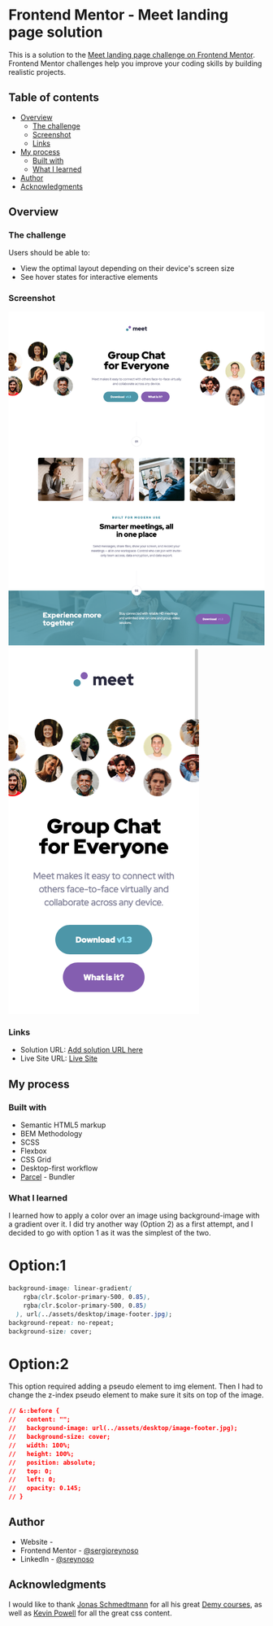 # Frontend Mentor - Meet landing page solution

This is a solution to the [Meet landing page challenge on Frontend Mentor](https://www.frontendmentor.io/challenges/meet-landing-page-rbTDS6OUR). Frontend Mentor challenges help you improve your coding skills by building realistic projects.

## Table of contents

- [Overview](#overview)
  - [The challenge](#the-challenge)
  - [Screenshot](#screenshot)
  - [Links](#links)
- [My process](#my-process)
  - [Built with](#built-with)
  - [What I learned](#what-i-learned)
- [Author](#author)
- [Acknowledgments](#acknowledgments)

## Overview

### The challenge

Users should be able to:

- View the optimal layout depending on their device's screen size
- See hover states for interactive elements

### Screenshot

![](./assets/screenshots/desktop.png)
![](./assets/screenshots/mobile.png)

### Links

- Solution URL: [Add solution URL here](https://your-solution-url.com)
- Live Site URL: [Live Site](https://nifty-pasteur-c33e5a.netlify.app)

## My process

### Built with

- Semantic HTML5 markup
- BEM Methodology
- SCSS
- Flexbox
- CSS Grid
- Desktop-first workflow
- [Parcel](https://parceljs.org/) - Bundler

### What I learned

I learned how to apply a color over an image using background-image with a gradient over it. I did try another way (Option 2) as a first attempt, and I decided to go with option 1 as it was the simplest of the two.

# Option:1

```css
background-image: linear-gradient(
    rgba(clr.$color-primary-500, 0.85),
    rgba(clr.$color-primary-500, 0.85)
  ), url(../assets/desktop/image-footer.jpg);
background-repeat: no-repeat;
background-size: cover;
```

# Option:2

This option required adding a pseudo element to img element. Then I had to change the z-index pseudo element to make sure it sits on top of the image.

```css
// &::before {
//   content: "";
//   background-image: url(../assets/desktop/image-footer.jpg);
//   background-size: cover;
//   width: 100%;
//   height: 100%;
//   position: absolute;
//   top: 0;
//   left: 0;
//   opacity: 0.145;
// }
```

## Author

- Website - [](www.sergiorswork.com)
- Frontend Mentor - [@sergioreynoso](https://www.frontendmentor.io/profile/sergioreynoso)
- LinkedIn - [@sreynoso](https://www.linkedin.com/in/sreynoso/)

## Acknowledgments

I would like to thank [Jonas Schmedtmann](https://codingheroes.io) for all his great [Demy courses](https://www.udemy.com/user/jonasschmedtmann/), as well as [Kevin Powell](https://www.kevinpowell.co) for all the great css content.
